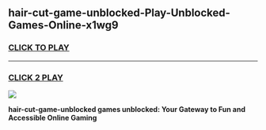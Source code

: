 
## hair-cut-game-unblocked-Play-Unblocked-Games-Online-x1wg9
<h3>
<a href="https://premium76.site?title=hair-cut-game-unblocked&ref=25A">CLICK TO PLAY</a></h3>
<hr>

<h3>
<a href="https://premium76.site?title=hair-cut-game-unblocked&ref=25A">CLICK 2 PLAY</a>
  
</h3>

<a href="https://premium76.site?title=hair-cut-game-unblocked&ref=25A"><img src="https://clearcache.store/games.png"></a>


**hair-cut-game-unblocked games unblocked: Your Gateway to Fun and Accessible Online Gaming**
